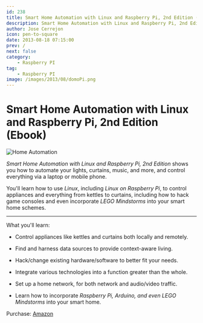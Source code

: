 ```yaml
---
id: 238
title: Smart Home Automation with Linux and Raspberry Pi, 2nd Edition (Ebook)
description: Smart Home Automation with Linux and Raspberry Pi, 2nd Edition (Ebook)
author: Jose Cerrejon
icon: pen-to-square
date: 2013-08-18 07:15:00
prev: /
next: false
category:
    - Raspberry PI
tag:
    - Raspberry PI
image: /images/2013/08/domoPi.png
---
```


# Smart Home Automation with Linux and Raspberry Pi, 2nd Edition (Ebook)

![Home Automation](/images/2013/08/domoPi.png)

_Smart Home Automation with Linux and Raspberry Pi, 2nd Edition_ shows you how to automate your lights, curtains, music, and more, and control everything via a laptop or mobile phone.

You'll learn how to use _Linux_, including _Linux on Raspberry Pi_, to control appliances and everything from kettles to curtains, including how to hack game consoles and even incorporate _LEGO Mindstorms_ into your smart home schemes.

---

What you'll learn:

-   Control appliances like kettles and curtains both locally and remotely.

-   Find and harness data sources to provide context-aware living.

-   Hack/change existing hardware/software to better fit your needs.

-   Integrate various technologies into a function greater than the whole.

-   Set up a home network, for both network and audio/video traffic.

-   Learn how to incorporate _Raspberry Pi, Arduino, and even LEGO Mindstorms_ into your smart home.

Purchase: [Amazon](https://www.amazon.co.uk/Smart-Automation-Linux-Raspberry-Edition/dp/143025887X)
